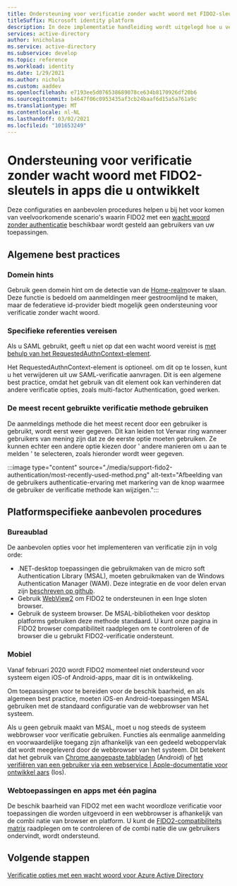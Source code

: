 ```yaml
---
title: Ondersteuning voor verificatie zonder wacht woord met FIDO2-sleutels in apps die u ontwikkelt | Azure
titleSuffix: Microsoft identity platform
description: In deze implementatie handleiding wordt uitgelegd hoe u verificatie zonder wacht woord ondersteunt met FIDO2-beveiligings sleutels in de toepassingen die u ontwikkelt
services: active-directory
author: knicholasa
ms.service: active-directory
ms.subservice: develop
ms.topic: reference
ms.workload: identity
ms.date: 1/29/2021
ms.author: nichola
ms.custom: aaddev
ms.openlocfilehash: e7193ee5d076538689078ce634b8170926df20b6
ms.sourcegitcommit: b4647f06c0953435af3cb24baaf6d15a5a761a9c
ms.translationtype: MT
ms.contentlocale: nl-NL
ms.lasthandoff: 03/02/2021
ms.locfileid: "101653249"
---
```

# <a name="support-passwordless-authentication-with-fido2-keys-in-apps-you-develop"></a>Ondersteuning voor verificatie zonder wacht woord met FIDO2-sleutels in apps die u ontwikkelt

Deze configuraties en aanbevolen procedures helpen u bij het voor komen van veelvoorkomende scenario's waarin FIDO2 met een [wacht woord zonder authenticatie](../../active-directory/authentication/concept-authentication-passwordless.md) beschikbaar wordt gesteld aan gebruikers van uw toepassingen.

## <a name="general-best-practices"></a>Algemene best practices

### <a name="domain-hints"></a>Domein hints

Gebruik geen domein hint om de detectie van de [Home-realm](../../active-directory/manage-apps/configure-authentication-for-federated-users-portal.md)over te slaan. Deze functie is bedoeld om aanmeldingen meer gestroomlijnd te maken, maar de federatieve id-provider biedt mogelijk geen ondersteuning voor verificatie zonder wacht woord.

### <a name="requiring-specific-credentials"></a>Specifieke referenties vereisen

Als u SAML gebruikt, geeft u niet op dat een wacht woord vereist is [met behulp van het RequestedAuthnContext-element](single-sign-on-saml-protocol.md#requestauthncontext).

Het RequestedAuthnContext-element is optioneel. om dit op te lossen, kunt u het verwijderen uit uw SAML-verificatie aanvragen. Dit is een algemene best practice, omdat het gebruik van dit element ook kan verhinderen dat andere verificatie opties, zoals multi-factor Authentication, goed werken.

### <a name="using-the-most-recently-used-authentication-method"></a>De meest recent gebruikte verificatie methode gebruiken

De aanmeldings methode die het meest recent door een gebruiker is gebruikt, wordt eerst weer gegeven. Dit kan leiden tot Verwar ring wanneer gebruikers van mening zijn dat ze de eerste optie moeten gebruiken. Ze kunnen echter een andere optie kiezen door ' andere manieren om u aan te melden ' te selecteren, zoals hieronder wordt weer gegeven.

:::image type="content" source="./media/support-fido2-authentication/most-recently-used-method.png" alt-text="Afbeelding van de gebruikers authenticatie-ervaring met markering van de knop waarmee de gebruiker de verificatie methode kan wijzigen.":::

## <a name="platform-specific-best-practices"></a>Platformspecifieke aanbevolen procedures

### <a name="desktop"></a>Bureaublad

De aanbevolen opties voor het implementeren van verificatie zijn in volg orde:

- .NET-desktop toepassingen die gebruikmaken van de micro soft Authentication Library (MSAL), moeten gebruikmaken van de Windows Authentication Manager (WAM). Deze integratie en de voor delen ervan zijn [beschreven op github](https://github.com/AzureAD/microsoft-authentication-library-for-dotnet/wiki/wam).
- Gebruik [WebView2](/microsoft-edge/webview2/) om FIDO2 te ondersteunen in een Inge sloten browser.
- Gebruik de systeem browser. De MSAL-bibliotheken voor desktop platforms gebruiken deze methode standaard. U kunt onze pagina in FIDO2 browser compatibiliteit raadplegen om te controleren of de browser die u gebruikt FIDO2-verificatie ondersteunt.

### <a name="mobile"></a>Mobiel

Vanaf februari 2020 wordt FIDO2 momenteel niet ondersteund voor systeem eigen iOS-of Android-apps, maar dit is in ontwikkeling.

Om toepassingen voor te bereiden voor de beschik baarheid, en als algemeen best practice, moeten iOS-en Android-toepassingen MSAL gebruiken met de standaard configuratie van de webbrowser van het systeem.

Als u geen gebruik maakt van MSAL, moet u nog steeds de systeem webbrowser voor verificatie gebruiken. Functies als eenmalige aanmelding en voorwaardelijke toegang zijn afhankelijk van een gedeeld weboppervlak dat wordt meegeleverd door de webbrowser van het systeem. Dit betekent dat het gebruik van [Chrome aangepaste tabbladen](https://developer.chrome.com/docs/multidevice/android/customtabs/) (Android) of [het verifiëren van een gebruiker via een webservice | Apple-documentatie voor ontwikkel aars](https://developer.apple.com/documentation/authenticationservices/authenticating_a_user_through_a_web_service) (Ios).

### <a name="web-and-single-page-apps"></a>Webtoepassingen en apps met één pagina

De beschik baarheid van FIDO2 met een wacht woordloze verificatie voor toepassingen die worden uitgevoerd in een webbrowser is afhankelijk van de combi natie van browser en platform. U kunt de [FIDO2-compatibiliteits matrix](../authentication/fido2-compatibility.md) raadplegen om te controleren of de combi natie die uw gebruikers ondervindt, wordt ondersteund.

## <a name="next-steps"></a>Volgende stappen

[Verificatie opties met een wacht woord voor Azure Active Directory](../../active-directory/authentication/concept-authentication-passwordless.md)